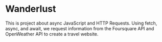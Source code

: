 # Wanderlust
This is project about async JavaScript and HTTP Requests.
Using fetch, async, and await, we request information from the Foursquare API and OpenWeather API to create a travel website.
